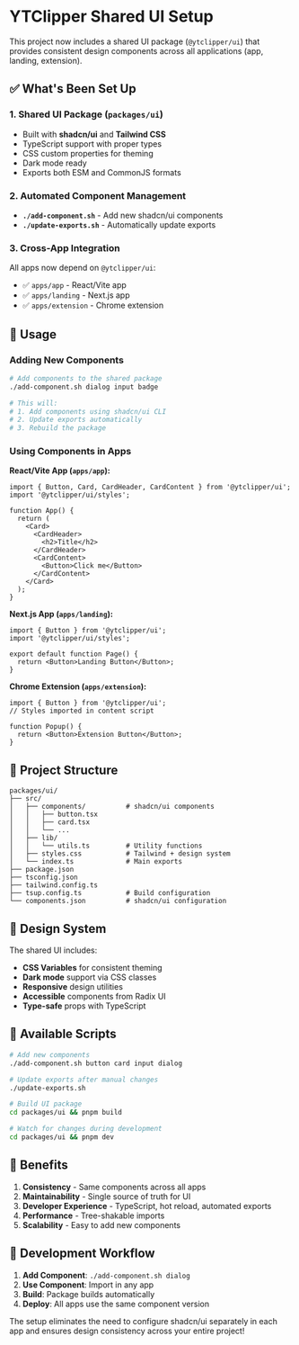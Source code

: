 # YTClipper Shared UI Setup

This project now includes a shared UI package (`@ytclipper/ui`) that provides consistent design components across all applications (app, landing, extension).

## ✅ What's Been Set Up

### 1. Shared UI Package (`packages/ui`)

- Built with **shadcn/ui** and **Tailwind CSS**
- TypeScript support with proper types
- CSS custom properties for theming
- Dark mode ready
- Exports both ESM and CommonJS formats

### 2. Automated Component Management

- **`./add-component.sh`** - Add new shadcn/ui components
- **`./update-exports.sh`** - Automatically update exports

### 3. Cross-App Integration

All apps now depend on `@ytclipper/ui`:

- ✅ `apps/app` - React/Vite app
- ✅ `apps/landing` - Next.js app
- ✅ `apps/extension` - Chrome extension

## 🚀 Usage

### Adding New Components

```bash
# Add components to the shared package
./add-component.sh dialog input badge

# This will:
# 1. Add components using shadcn/ui CLI
# 2. Update exports automatically
# 3. Rebuild the package
```

### Using Components in Apps

**React/Vite App (`apps/app`):**

```tsx
import { Button, Card, CardHeader, CardContent } from '@ytclipper/ui';
import '@ytclipper/ui/styles';

function App() {
  return (
    <Card>
      <CardHeader>
        <h2>Title</h2>
      </CardHeader>
      <CardContent>
        <Button>Click me</Button>
      </CardContent>
    </Card>
  );
}
```

**Next.js App (`apps/landing`):**

```tsx
import { Button } from '@ytclipper/ui';
import '@ytclipper/ui/styles';

export default function Page() {
  return <Button>Landing Button</Button>;
}
```

**Chrome Extension (`apps/extension`):**

```tsx
import { Button } from '@ytclipper/ui';
// Styles imported in content script

function Popup() {
  return <Button>Extension Button</Button>;
}
```

## 📁 Project Structure

```
packages/ui/
├── src/
│   ├── components/          # shadcn/ui components
│   │   ├── button.tsx
│   │   ├── card.tsx
│   │   └── ...
│   ├── lib/
│   │   └── utils.ts         # Utility functions
│   ├── styles.css           # Tailwind + design system
│   └── index.ts             # Main exports
├── package.json
├── tsconfig.json
├── tailwind.config.ts
├── tsup.config.ts           # Build configuration
└── components.json          # shadcn/ui configuration
```

## 🎨 Design System

The shared UI includes:

- **CSS Variables** for consistent theming
- **Dark mode** support via CSS classes
- **Responsive** design utilities
- **Accessible** components from Radix UI
- **Type-safe** props with TypeScript

## 🔧 Available Scripts

```bash
# Add new components
./add-component.sh button card input dialog

# Update exports after manual changes
./update-exports.sh

# Build UI package
cd packages/ui && pnpm build

# Watch for changes during development
cd packages/ui && pnpm dev
```

## 🌟 Benefits

1. **Consistency** - Same components across all apps
2. **Maintainability** - Single source of truth for UI
3. **Developer Experience** - TypeScript, hot reload, automated exports
4. **Performance** - Tree-shakable imports
5. **Scalability** - Easy to add new components

## 🔄 Development Workflow

1. **Add Component**: `./add-component.sh dialog`
2. **Use Component**: Import in any app
3. **Build**: Package builds automatically
4. **Deploy**: All apps use the same component version

The setup eliminates the need to configure shadcn/ui separately in each app and ensures design consistency across your entire project!
